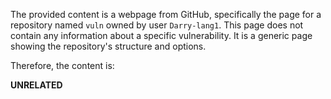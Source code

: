 The provided content is a webpage from GitHub, specifically the page for a repository named `vuln` owned by user `Darry-lang1`. This page does not contain any information about a specific vulnerability. It is a generic page showing the repository's structure and options.

Therefore, the content is:

**UNRELATED**